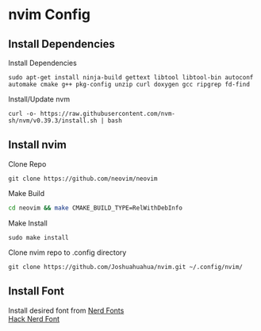 # nvim Config

## Install Dependencies

Install Dependencies
```console
sudo apt-get install ninja-build gettext libtool libtool-bin autoconf automake cmake g++ pkg-config unzip curl doxygen gcc ripgrep fd-find
```
Install/Update nvm
```console
curl -o- https://raw.githubusercontent.com/nvm-sh/nvm/v0.39.3/install.sh | bash
```

## Install nvim

Clone Repo
```console
git clone https://github.com/neovim/neovim
```
Make Build
```sh
cd neovim && make CMAKE_BUILD_TYPE=RelWithDebInfo
```
Make Install
```console
sudo make install
```
Clone nvim repo to .config directory
```console
git clone https://github.com/Joshuahuahua/nvim.git ~/.config/nvim/
```

## Install Font

Install desired font from [Nerd Fonts](https://www.nerdfonts.com/font-downloads)  
[Hack Nerd Font](https://github.com/ryanoasis/nerd-fonts/releases/download/latest/Hack.zip)
